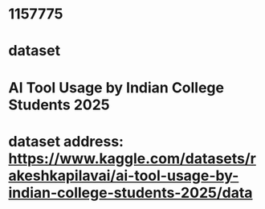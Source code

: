 # 1157775
# dataset
# AI Tool Usage by Indian College Students 2025
# dataset address: https://www.kaggle.com/datasets/rakeshkapilavai/ai-tool-usage-by-indian-college-students-2025/data